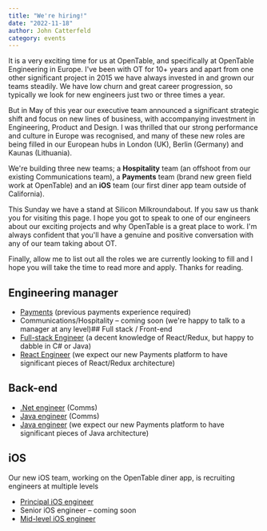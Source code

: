 ```yaml
---
title: "We're hiring!"
date: "2022-11-18"
author: John Catterfeld
category: events
---
```


It is a very exciting time for us at OpenTable, and specifically at OpenTable Engineering in Europe.  I've been with OT for 10+ years and apart from one other significant project in 2015 we have always invested in and grown our teams steadily.  We have low churn and great career progression, so typically we look for new engineers just two or three times a year.

But in May of this year our executive team announced a significant strategic shift and focus on new lines of business, with accompanying investment in Engineering, Product and Design.  I was thrilled that our strong performance and culture in Europe was recognised, and many of these new roles are being filled in our European hubs in London (UK), Berlin (Germany) and Kaunas (Lithuania).

We're building three new teams; a **Hospitality** team (an offshoot from our existing Communications team), a **Payments** team (brand new green field work at OpenTable) and an **iOS** team (our first diner app team outside of California).

This Sunday we have a stand at Silicon Milkroundabout.  If you saw us thank you for visiting this page. I hope you got to speak to one of our engineers about our exciting projects and why OpenTable is a great place to work.  I'm always confident that you'll have a genuine and positive conversation with any of our team taking about OT.

Finally, allow me to list out all the roles we are currently looking to fill and I hope you will take the time to read more and apply.  Thanks for reading.

## Engineering manager
* [Payments](https://boards.greenhouse.io/opentable/jobs/6413874002) (previous payments experience required)
* Communications/Hospitality – coming soon (we're happy to talk to a manager at any level)## Full stack / Front-end
* [Full-stack Engineer](https://boards.greenhouse.io/opentable/jobs/6431715002) (a decent knowledge of React/Redux, but happy to dabble in C# or Java)
* [React Engineer](https://boards.greenhouse.io/opentable/jobs/6419485002) (we expect our new Payments platform to have significant pieces of React/Redux architecture)

## Back-end
* [.Net engineer](https://boards.greenhouse.io/opentable/jobs/6433791002) (Comms)
* [Java engineer](https://boards.greenhouse.io/opentable/jobs/6432302002) (Comms)
* [Java engineer](https://boards.greenhouse.io/opentable/jobs/6413867002) (we expect our new Payments platform to have significant pieces of Java architecture)

## iOS
Our new iOS team, working on the OpenTable diner app, is recruiting engineers at multiple levels
* [Principal iOS engineer](https://boards.greenhouse.io/opentable/jobs/6413863002)
* Senior iOS engineer – coming soon
* [Mid-level iOS engineer](https://boards.greenhouse.io/opentable/jobs/6413860002)
